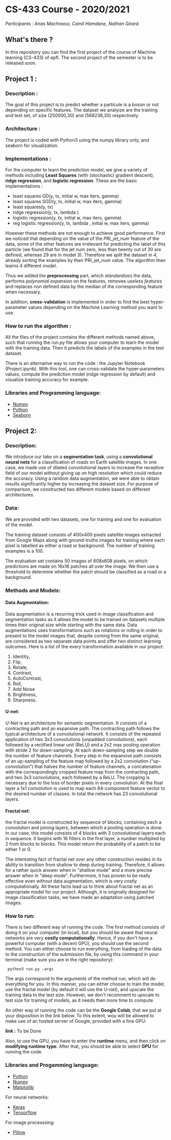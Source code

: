 # CS-433 Course - 2020/2021
*Participants : Anas Machraoui, Camil Hamdane, Nathan Girard.*

## What's there ?
In this repository you can find the first project of the course of Machine learning (CS-433) of epfl. The second project of the semester is to be released soon.

## Project 1 :

### Description :
The goal of this project is to predict whether a particule is a boson or not depending on specific features. The dataset we analyize are the training and test set, of size (250000,30) and (568238,30) respectively. 

### Architecture :
The project is coded with Python3 using the numpy library only, and seaborn for visualization.

### Implementations :
For the computer to learn the prediction model, we give a variety of methods including **Least Squares** (with (stochastic) gradient descent), **ridge regression**, and **logistic regression**. These are the basic implementations :

- least squares GD(y, tx, initial w, max iters, gamma)
- least squares SGD(y, tx, initial w, max iters, gamma)
- least squares(y, tx)
- ridge regression(y, tx, lambda )
- logistic regression(y, tx, initial w, max iters, gamma)
- reg logistic regression(y, tx, lambda , initial w, max iters, gamma)

However these methods are not enough to achieve good performance. First we noticed that depending on the value of the *PRI_jet_num* feature of the data, some of the other features are irrelevant for predicting the label of this particle (we found that for the jet num zero, less than twenty out of 30 are defined, whereas 29 are in model 3). Therefore we *split* the dataset in *4*, already sorting the examples by their PRI_jet_num value. The algorithm then learns 4 different model.

Thus we added the **preprocessing** part, which *standardizes* the data, performs *polynomial expansion* on the features, removes *useless features* and replaces non defined data by the median of the corresponding feature when necessary. 

In addition, **cross-validation** is implemented in order to find the best hyper-parameter values depending on the Machine Learning method you want to use. 

### How to run the algorithm :
All the files of the project contains the different methods named above, such that running the run.py file allows your computer to learn the model with the training data. Then it predicts the labels of the examples in the test dataset. 

There is an alternative way to run the code : the Jupyter Notebook (Project.ipynb). With this tool, one can cross-validate the hyper-parameters values, compute the prediction model (ridge regression by default) and visualize training accuracy for example.

### Libraries and Programming language:
- [Numpy](https://numpy.org)
- [Python](https://www.python.org)
- [Seaborn](https://seaborn.pydata.org/)

## Project 2:

### Description:
We introduce our take on a **segmentation task**, using a **convolutional neural nets** for a classification of roads on Earth satellite images. In one case, we made use of dilated convolutional layers to increase the receptive field of our model without giving up on high resolution which could reduce the accuracy. Using a random data augmentation, we were able to obtain results significantly higher by increasing the dataset size. For purpose of comparison, we constructed two different models based on different architectures.

### Data:
We are provided with two datasets, one for training and one for evaluation of the model.

The training dataset consists of 400x400 pixels satellite images extracted from Google Maps along with ground-truths images for training where each pixel is labelled as either a road or background. The number of training examples is a 100. 

The evaluation set contains 50 images of 608x608 pixels, on which predictions are made on 16x16 patches all over the image. We then use a threshold to determine whether the patch should be classified as a road or a background.

### Methods and Models:

#### Data Augmentation:
Data augmentation is a recurring trick used in image classification and segmentation tasks as it allows the model to be trained on datasets multiple times their original size while starting with the same data. Data augmentations uses transformations such as rotations or rolling in order to present to the model images that, despite coming from the same original, are considered as two separate data points and offer two distinct learning outcomes. Here is a list of the every transformation available in our project:

<ol>
  <li>Identity,</li>
  <li>Flip,</li>
  <li>Rotate,</li>
  <li>Contrast,</li>
  <li>AutoContrast,</li>
  <li>Roll,</li>
  <li>Add Noise</li>
  <li>Brightness,</li>
  <li>Sharpness.</li>
</ol>


#### U-net:
U-Net is an architecture for semantic segmentation. It consists of a contracting path and an expansive path. The contracting path follows the typical architecture of a convolutional network. It consists of the repeated application of two 3x3 convolutions (unpadded convolutions), each followed by a rectified linear unit (ReLU) and a 2x2 max pooling operation with stride 2 for down-sampling. At each down-sampling step we double the number of feature channels. Every step in the expansive path consists of an up-sampling of the feature map followed by a 2x2 convolution (“up-convolution”) that halves the number of feature channels, a concatenation with the correspondingly cropped feature map from the contracting path, and two 3x3 convolutions, each followed by a ReLU. The cropping is necessary due to the loss of border pixels in every convolution. At the final layer a 1x1 convolution is used to map each 64-component feature vector to the desired number of classes. In total the network has 23 convolutional layers. 


#### Fractal net:
the fractal model is constructed by sequence of blocks, containing each a convolution and joining layers, between which a pooling operation is done. In our case, this model consists of 4 blocks with 3 convolutional layers each in sequence. It begins with 16 filters in the first layer, a number multiplied by 2 from blocks to blocks. This model return the probability of a patch to be either 1 or 0.

The interesting fact of fractal net over any other construction resides in its ability to transition from shallow to deep during training. Therefore, it allows for a rather quick answer when in "shallow mode" and a more precise answer when in "deep mode". Furthermore, it has proven to be really effective even without data augmentation, which is very costly computationally. All these facts lead us to think about fractal net as an appropriate model for our project. Although, it is originally designed for image classification tasks, we have made an adaptation using patched images.


### How to run:

There is two different way of running the code. The first method consists of doing it on your computer (in local), but you should be aware that neural networks are very **costly computationally**. Hence, if you don't have a powerful computer (with a decent GPU), you should use the second method. You can either choose to run everything, from loading of the data to the construction of the submission file, by using this command in your terminal (make sure you are in the right repository):

<pre><code> python3 run.py -args </code></pre>

The args correspond to the arguments of the method run, which will do everything for you. In this manner, you can either choose to train the model, use the fractal model (by default it will use the U-net), and upscale the training data to the test size. However, we don't recomment to upscale to test size for training of models, as it needs then more time to compute.

An other way of running the code can be the **Google Colab**, that we put at your disposition in the link below. To this extent, wou will be allowed to make use of an hosted server of Google, provided with a fine GPU:

**link :** To be Done

Also, to use the GPU, you have to enter the **runtime** menu, and then click on **modifying runtime type**. After that, you should be able to select **GPU** for running the code. 


### Libraries and Progamming language:
- [Python](https://www.python.org)
- [Numpy](https://numpy.org)
- [Matplotlib](https://matplotlib.org)

For neural networks:
- [Keras](https://keras.io)
- [Tensorflow](https://www.tensorflow.org/?hl=fr)

For image processsing:
- [Pillow](https://pillow.readthedocs.io/en/stable/)

